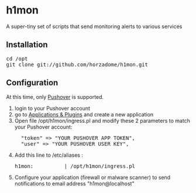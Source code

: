 h1mon
=====

A super-tiny set of scripts that send monitoring alerts to various services


Installation
-----
<pre>cd /opt
git clone git://github.com/horzadome/h1mon.git</pre>


Configuration
-----
At this time, only <a href="https://pushover.net/">Pushover</a> is supported.<br />
<ol>
<li>login to your Pushover account</li>
<li>go to <a href="https://pushover.net/apps/">Applications & Plugins</a> and create a new application</li>
<li>Open file /opt/h1mon/ingress.pl and modify these 2 parameters to match your Pushover account:
<pre>
  "token" => "YOUR PUSHOVER APP TOKEN",
  "user" => "YOUR PUSHOVER USER KEY",
</pre></li>
<li>Add this line to /etc/aliases :
    <pre>h1mon:          | /opt/h1mon/ingress.pl</pre>
<li>Configure your application (firewall or malware scanner) to send notifications to email address "h1mon@localhost"</li>
</ol>
